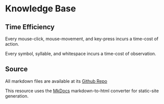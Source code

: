 # Knowledge Base

## Time Efficiency

Every mouse-click, mouse-movement, and key-press incurs a time-cost of action.

Every symbol, syllable, and whitespace incurs a time-cost of observation.

## Source

All markdown files are available at its [Github Repo](https://github.com/Guidebolt/knowledge)

This resource uses the [MkDocs](https://www.mkdocs.org/) markdown-to-html converter for static-site generation.
